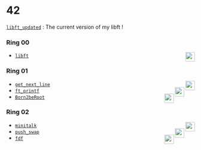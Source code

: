 # 42

[`libft_updated`](/libft_updated) : The current version of my libft !

### Ring 00  
* [`libft`](/libft) <img height="25" align="right" src="https://img.shields.io/badge/Moulinette-125%25-success"/>

### Ring 01
* [`get_next_line`](/get_next_line) <img height="25" align="right" src="https://img.shields.io/badge/Moulinette-125%25-success"/>
* [`ft_printf`](/ft_printf) <img height="25" align="right" src="https://img.shields.io/badge/Moulinette-100%25-success"/>
* [`Born2beRoot`](/Born2beRoot) <img height="25" align="right" src="https://img.shields.io/badge/110%25-success"/>

### Ring 02
* [`minitalk`](/minitalk) <img height="25" align="right" src="https://img.shields.io/badge/125%25-success"/>
* [`push_swap`](/push_swap) <img height="25" align="right" src="https://img.shields.io/badge/111%25-success"/>
* [`fdf`](/fdf) <img height="25" align="right" src="https://img.shields.io/badge/125%25-success"/>
